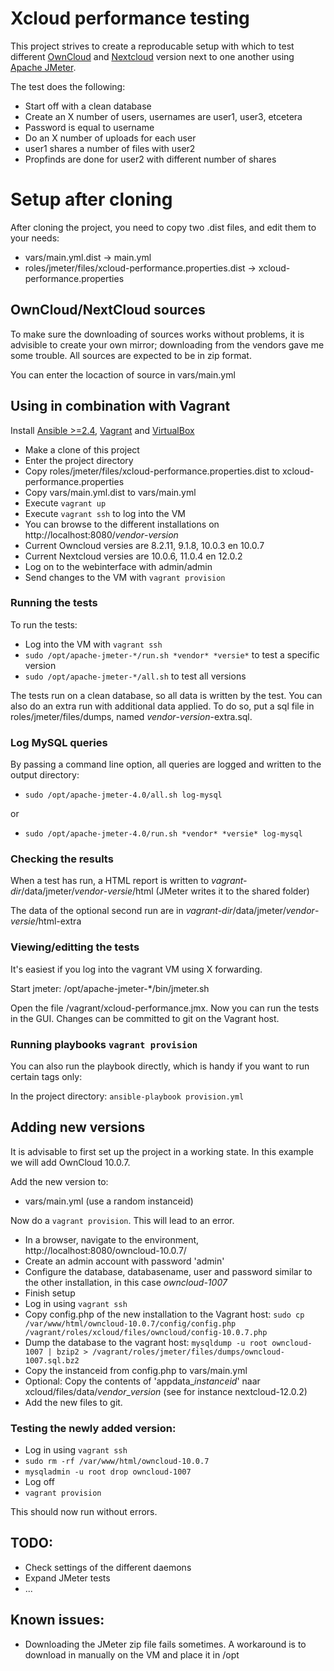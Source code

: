# Xcloud performance testing

This project strives to create a reproducable setup with which to test different [OwnCloud](https://owncloud.org/) and [Nextcloud](https://nextcloud.com/) version next to one another using [Apache JMeter](https://jmeter.apache.org/).

The test does the following:

- Start off with a clean database
- Create an X number of users, usernames are user1, user3, etcetera
- Password is equal to username
- Do an X number of uploads for each user
- user1 shares a number of files with user2
- Propfinds are done for user2 with different number of shares

# Setup after cloning

After cloning the project, you need to copy two .dist files, and edit them to your needs:
- vars/main.yml.dist -> main.yml
- roles/jmeter/files/xcloud-performance.properties.dist -> xcloud-performance.properties


## OwnCloud/NextCloud sources

To make sure the downloading of sources works without problems, it is advisible to create your own mirror; downloading from the vendors gave me some trouble. All sources are expected to be in zip format.

You can enter the locaction of source in vars/main.yml

## Using in combination with Vagrant

Install [Ansible >=2.4](https://www.ansible.com/), [Vagrant](https://www.vagrantup.com/) and [VirtualBox](https://www.virtualbox.org/)

- Make a clone of this project
- Enter the project directory
- Copy roles/jmeter/files/xcloud-performance.properties.dist to xcloud-performance.properties
- Copy vars/main.yml.dist to vars/main.yml
- Execute `vagrant up`
- Execute `vagrant ssh` to log into the VM
- You can browse to the different installations on http://localhost:8080/*vendor*-*version*
- Current Owncloud versies are 8.2.11, 9.1.8, 10.0.3 en 10.0.7
- Current Nextcloud versies are 10.0.6, 11.0.4 en 12.0.2
- Log on to the webinterface with admin/admin
- Send changes to the VM with `vagrant provision`

### Running the tests

To run the tests:

- Log into the VM with `vagrant ssh`
- `sudo /opt/apache-jmeter-*/run.sh *vendor* *versie*` to test a specific version
- `sudo /opt/apache-jmeter-*/all.sh` to test all versions

The tests run on a clean database, so all data is written by the test. You can also do an extra run with additional data applied. To do so, put a sql file in roles/jmeter/files/dumps, named *vendor*-*version*-extra.sql.

### Log MySQL queries

By passing a command line option, all queries are logged and written to the output directory:
- `sudo /opt/apache-jmeter-4.0/all.sh log-mysql`

or
- `sudo /opt/apache-jmeter-4.0/run.sh *vendor* *versie* log-mysql`

### Checking the results

When a test has run, a HTML report is written to *vagrant-dir*/data/jmeter/*vendor*-*versie*/html
(JMeter writes it to the shared folder)

The data of the optional second run are in *vagrant-dir*/data/jmeter/*vendor*-*versie*/html-extra

### Viewing/editting the tests

It's easiest if you log into the vagrant VM using X forwarding.

Start jmeter: /opt/apache-jmeter-*/bin/jmeter.sh

Open the file /vagrant/xcloud-performance.jmx. Now you can run the tests in the GUI. Changes can be committed to git on the Vagrant host.

### Running playbooks `vagrant provision`

You can also run the playbook directly, which is handy if you want to run certain tags only:

In the project directory:
`ansible-playbook provision.yml`


## Adding new versions

It is advisable to first set up the project in a working state. In this example we will add OwnCloud 10.0.7.

Add the new version to:
- vars/main.yml (use a random instanceid)

Now do a  `vagrant provision`. This will lead to an error.

- In a browser, navigate to the environment, http://localhost:8080/owncloud-10.0.7/
- Create an admin account with password 'admin'
- Configure the database, databasename, user and password similar to the other installation, in this case *owncloud-1007*
- Finish setup
- Log in using `vagrant ssh`
- Copy config.php of the new installation to the Vagrant host:
  `sudo cp /var/www/html/owncloud-10.0.7/config/config.php /vagrant/roles/xcloud/files/owncloud/config-10.0.7.php`
- Dump the database to the vagrant host:
  `mysqldump -u root owncloud-1007 | bzip2 > /vagrant/roles/jmeter/files/dumps/owncloud-1007.sql.bz2`
- Copy the instanceid from config.php to vars/main.yml
- Optional: Copy the contents of 'appdata_*instanceid*' naar xcloud/files/data/*vendor*_*version* (see for instance nextcloud-12.0.2)
- Add the new files to git.

### Testing the newly added version:

- Log in using `vagrant ssh`
- `sudo rm -rf /var/www/html/owncloud-10.0.7`
- `mysqladmin -u root drop owncloud-1007`
- Log off
- `vagrant provision`

This should now run without errors.


## TODO:

 - Check settings of the different daemons
 - Expand JMeter tests
 - ...


## Known issues:

- Downloading the JMeter zip file fails sometimes. A workaround is to download in manually on the VM and place it in /opt
